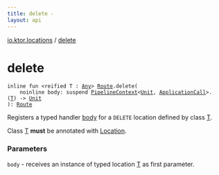 ```yaml
---
title: delete - 
layout: api
---
```


<div class='api-docs-breadcrumbs'><a href="index.html">io.ktor.locations</a> / <a href="./delete.html">delete</a></div>

# delete

<div class="signature"><code><span class="keyword">inline</span> <span class="keyword">fun </span><span class="symbol">&lt;</span><span class="keyword">reified</span>&nbsp;<span class="identifier">T</span>&nbsp;<span class="symbol">:</span>&nbsp;<a href="https://kotlinlang.org/api/latest/jvm/stdlib/kotlin/-any/index.html"><span class="identifier">Any</span></a><span class="symbol">&gt;</span> <a href="../io.ktor.routing/-route/index.html"><span class="identifier">Route</span></a><span class="symbol">.</span><span class="identifier">delete</span><span class="symbol">(</span><br/>&nbsp;&nbsp;&nbsp;&nbsp;<span class="keyword">noinline</span> <span class="parameterName" id="io.ktor.locations$delete(io.ktor.routing.Route, kotlin.SuspendFunction2((io.ktor.util.pipeline.PipelineContext((kotlin.Unit, io.ktor.application.ApplicationCall)), io.ktor.locations.delete.T, )))/body">body</span><span class="symbol">:</span>&nbsp;<span class="keyword">suspend </span><a href="../io.ktor.util.pipeline/-pipeline-context/index.html"><span class="identifier">PipelineContext</span></a><span class="symbol">&lt;</span><a href="https://kotlinlang.org/api/latest/jvm/stdlib/kotlin/-unit/index.html"><span class="identifier">Unit</span></a><span class="symbol">,</span>&nbsp;<a href="../io.ktor.application/-application-call/index.html"><span class="identifier">ApplicationCall</span></a><span class="symbol">&gt;</span><span class="symbol">.</span><span class="symbol">(</span><a href="delete.html#T"><span class="identifier">T</span></a><span class="symbol">)</span>&nbsp;<span class="symbol">-&gt;</span>&nbsp;<a href="https://kotlinlang.org/api/latest/jvm/stdlib/kotlin/-unit/index.html"><span class="identifier">Unit</span></a><br/><span class="symbol">)</span><span class="symbol">: </span><a href="../io.ktor.routing/-route/index.html"><span class="identifier">Route</span></a></code></div>

Registers a typed handler <a href="delete.html#io.ktor.locations$delete(io.ktor.routing.Route, kotlin.SuspendFunction2((io.ktor.util.pipeline.PipelineContext((kotlin.Unit, io.ktor.application.ApplicationCall)), io.ktor.locations.delete.T, )))/body">body</a> for a <code>DELETE</code> location defined by class <a href="delete.html#T">T</a>.

Class <a href="delete.html#T">T</a> **must** be annotated with <a href="-location/index.html">Location</a>.

### Parameters

<code>body</code> - receives an instance of typed location <a href="delete.html#T">T</a> as first parameter.